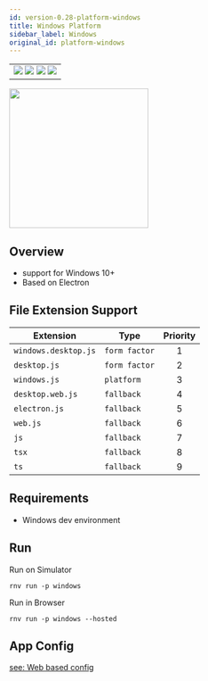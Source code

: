 ```yaml
---
id: version-0.28-platform-windows
title: Windows Platform
sidebar_label: Windows
original_id: platform-windows
---
```


<table>
  <tr>
  <td>
    <img src="https://img.shields.io/badge/Mac-n/a-lightgrey.svg" />
    <img src="https://img.shields.io/badge/Windows-yes-brightgreen.svg" />
    <img src="https://img.shields.io/badge/Linux-n/a-lightgrey.svg" />
    <img src="https://img.shields.io/badge/HostMode-yes-brightgreen.svg" />
  </td>
  </tr>
</table>

<img src="https://renative.org/img/rnv_windows.gif" height="250"/>

## Overview

-   support for Windows 10+
-   Based on Electron

## File Extension Support

| Extension            | Type          | Priority |
| -------------------- | ------------- | :------: |
| `windows.desktop.js` | `form factor` |    1     |
| `desktop.js`         | `form factor` |    2     |
| `windows.js`         | `platform`    |    3     |
| `desktop.web.js`     | `fallback`    |    4     |
| `electron.js`        | `fallback`    |    5     |
| `web.js`             | `fallback`    |    6     |
| `js`                 | `fallback`    |    7     |
| `tsx`                | `fallback`    |    8     |
| `ts`                 | `fallback`    |    9     |

## Requirements

-   Windows dev environment


## Run

Run on Simulator

```
rnv run -p windows
```

Run in Browser

```
rnv run -p windows --hosted
```

## App Config

[see: Web based config](api-config.md#web-props)
